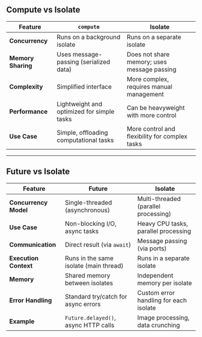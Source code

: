 ## Compute vs Isolate

| Feature             | **`compute`**                                 | **Isolate**                                    |
|---------------------|-----------------------------------------------|------------------------------------------------|
| **Concurrency**      | Runs on a background isolate                  | Runs on a separate isolate                     |
| **Memory Sharing**   | Uses message-passing (serialized data)        | Does not share memory; uses message passing    |
| **Complexity**       | Simplified interface                         | More complex, requires manual management       |
| **Performance**      | Lightweight and optimized for simple tasks    | Can be heavyweight with more control           |
| **Use Case**         | Simple, offloading computational tasks        | More control and flexibility for complex tasks |

---
## Future vs Isolate

| **Feature**              | **Future**                           | **Isolate**                              |
|--------------------------|--------------------------------------|------------------------------------------|
| **Concurrency Model**     | Single-threaded (asynchronous)       | Multi-threaded (parallel processing)     |
| **Use Case**              | Non-blocking I/O, async tasks        | Heavy CPU tasks, parallel processing     |
| **Communication**         | Direct result (via `await`)          | Message passing (via ports)              |
| **Execution Context**     | Runs in the same isolate (main thread)| Runs in a separate isolate               |
| **Memory**                | Shared memory between isolates       | Independent memory per isolate           |
| **Error Handling**        | Standard try/catch for async errors  | Custom error handling for each isolate   |
| **Example**               | `Future.delayed()`, async HTTP calls | Image processing, data crunching         |

